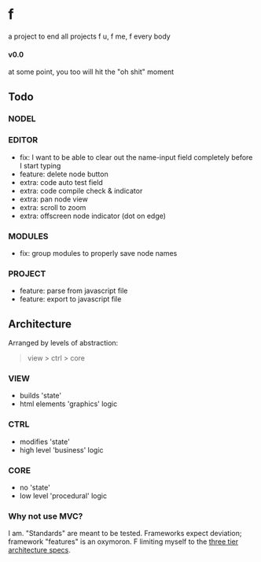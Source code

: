 # f
a project to end all projects
f u, f me, f every body

#### v0.0
at some point, you too will hit the "oh shit" moment

## Todo
### NODEL
### EDITOR
- fix: I want to be able to clear out the name-input field completely before I start typing
- feature: delete node button
- extra: code auto test field
- extra: code compile check & indicator
- extra: pan node view
- extra: scroll to zoom
- extra: offscreen node indicator (dot on edge)
### MODULES
- fix: group modules to properly save node names
### PROJECT
- feature: parse from javascript file
- feature: export to javascript file

## Architecture
Arranged by levels of abstraction:
> view > ctrl > core
### VIEW
- builds 'state'
- html elements 'graphics' logic
### CTRL
- modifies 'state'
- high level 'business' logic
### CORE
- no 'state'
- low level 'procedural' logic

### Why not use MVC?
I am. "Standards" are meant to be tested. Frameworks expect deviation; framework "features" is an oxymoron. F limiting myself to the [three tier architecture specs](https://www.ibm.com/cloud/learn/three-tier-architecture).

